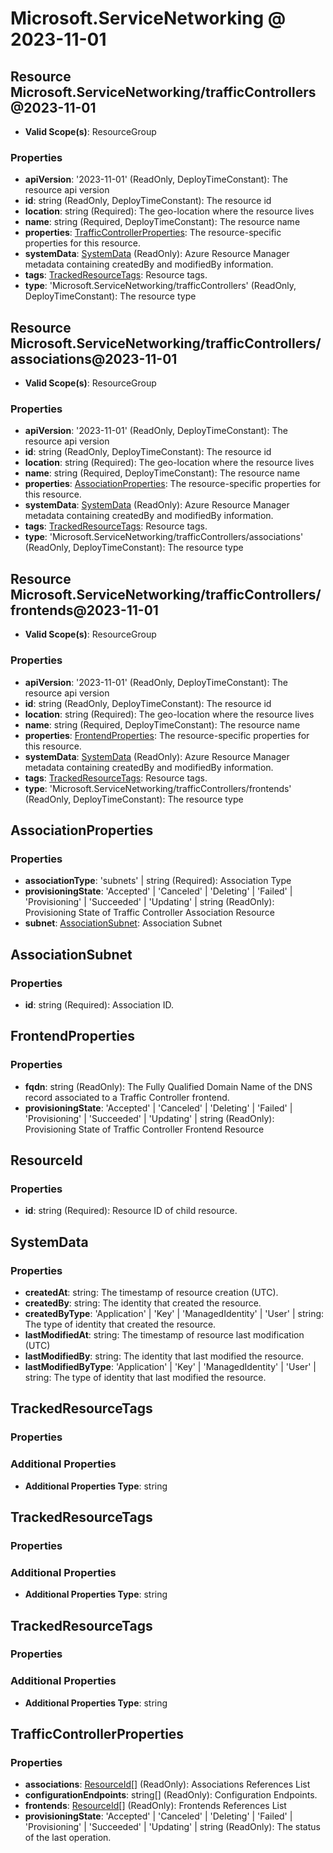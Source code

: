# Microsoft.ServiceNetworking @ 2023-11-01

## Resource Microsoft.ServiceNetworking/trafficControllers@2023-11-01
* **Valid Scope(s)**: ResourceGroup
### Properties
* **apiVersion**: '2023-11-01' (ReadOnly, DeployTimeConstant): The resource api version
* **id**: string (ReadOnly, DeployTimeConstant): The resource id
* **location**: string (Required): The geo-location where the resource lives
* **name**: string (Required, DeployTimeConstant): The resource name
* **properties**: [TrafficControllerProperties](#trafficcontrollerproperties): The resource-specific properties for this resource.
* **systemData**: [SystemData](#systemdata) (ReadOnly): Azure Resource Manager metadata containing createdBy and modifiedBy information.
* **tags**: [TrackedResourceTags](#trackedresourcetags): Resource tags.
* **type**: 'Microsoft.ServiceNetworking/trafficControllers' (ReadOnly, DeployTimeConstant): The resource type

## Resource Microsoft.ServiceNetworking/trafficControllers/associations@2023-11-01
* **Valid Scope(s)**: ResourceGroup
### Properties
* **apiVersion**: '2023-11-01' (ReadOnly, DeployTimeConstant): The resource api version
* **id**: string (ReadOnly, DeployTimeConstant): The resource id
* **location**: string (Required): The geo-location where the resource lives
* **name**: string (Required, DeployTimeConstant): The resource name
* **properties**: [AssociationProperties](#associationproperties): The resource-specific properties for this resource.
* **systemData**: [SystemData](#systemdata) (ReadOnly): Azure Resource Manager metadata containing createdBy and modifiedBy information.
* **tags**: [TrackedResourceTags](#trackedresourcetags): Resource tags.
* **type**: 'Microsoft.ServiceNetworking/trafficControllers/associations' (ReadOnly, DeployTimeConstant): The resource type

## Resource Microsoft.ServiceNetworking/trafficControllers/frontends@2023-11-01
* **Valid Scope(s)**: ResourceGroup
### Properties
* **apiVersion**: '2023-11-01' (ReadOnly, DeployTimeConstant): The resource api version
* **id**: string (ReadOnly, DeployTimeConstant): The resource id
* **location**: string (Required): The geo-location where the resource lives
* **name**: string (Required, DeployTimeConstant): The resource name
* **properties**: [FrontendProperties](#frontendproperties): The resource-specific properties for this resource.
* **systemData**: [SystemData](#systemdata) (ReadOnly): Azure Resource Manager metadata containing createdBy and modifiedBy information.
* **tags**: [TrackedResourceTags](#trackedresourcetags): Resource tags.
* **type**: 'Microsoft.ServiceNetworking/trafficControllers/frontends' (ReadOnly, DeployTimeConstant): The resource type

## AssociationProperties
### Properties
* **associationType**: 'subnets' | string (Required): Association Type
* **provisioningState**: 'Accepted' | 'Canceled' | 'Deleting' | 'Failed' | 'Provisioning' | 'Succeeded' | 'Updating' | string (ReadOnly): Provisioning State of Traffic Controller Association Resource
* **subnet**: [AssociationSubnet](#associationsubnet): Association Subnet

## AssociationSubnet
### Properties
* **id**: string (Required): Association ID.

## FrontendProperties
### Properties
* **fqdn**: string (ReadOnly): The Fully Qualified Domain Name of the DNS record associated to a Traffic Controller frontend.
* **provisioningState**: 'Accepted' | 'Canceled' | 'Deleting' | 'Failed' | 'Provisioning' | 'Succeeded' | 'Updating' | string (ReadOnly): Provisioning State of Traffic Controller Frontend Resource

## ResourceId
### Properties
* **id**: string (Required): Resource ID of child resource.

## SystemData
### Properties
* **createdAt**: string: The timestamp of resource creation (UTC).
* **createdBy**: string: The identity that created the resource.
* **createdByType**: 'Application' | 'Key' | 'ManagedIdentity' | 'User' | string: The type of identity that created the resource.
* **lastModifiedAt**: string: The timestamp of resource last modification (UTC)
* **lastModifiedBy**: string: The identity that last modified the resource.
* **lastModifiedByType**: 'Application' | 'Key' | 'ManagedIdentity' | 'User' | string: The type of identity that last modified the resource.

## TrackedResourceTags
### Properties
### Additional Properties
* **Additional Properties Type**: string

## TrackedResourceTags
### Properties
### Additional Properties
* **Additional Properties Type**: string

## TrackedResourceTags
### Properties
### Additional Properties
* **Additional Properties Type**: string

## TrafficControllerProperties
### Properties
* **associations**: [ResourceId](#resourceid)[] (ReadOnly): Associations References List
* **configurationEndpoints**: string[] (ReadOnly): Configuration Endpoints.
* **frontends**: [ResourceId](#resourceid)[] (ReadOnly): Frontends References List
* **provisioningState**: 'Accepted' | 'Canceled' | 'Deleting' | 'Failed' | 'Provisioning' | 'Succeeded' | 'Updating' | string (ReadOnly): The status of the last operation.

